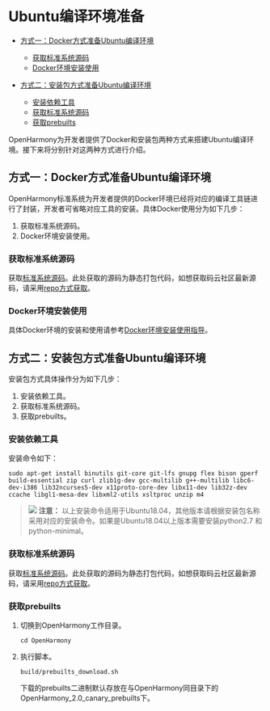 # Ubuntu编译环境准备<a name="ZH-CN_TOPIC_0000001161257591"></a>

-   [方式一：Docker方式准备Ubuntu编译环境](#section1643363843714)
    -   [获取标准系统源码](#section58448331029)
    -   [Docker环境安装使用](#section22916211916)

-   [方式二：安装包方式准备Ubuntu编译环境](#section25961010189)
    -   [安装依赖工具](#section109262032104819)
    -   [获取标准系统源码](#section6325556113718)
    -   [获取prebuilts](#section16453104219209)


OpenHarmony为开发者提供了Docker和安装包两种方式来搭建Ubuntu编译环境。接下来将分别针对这两种方式进行介绍。

## 方式一：Docker方式准备Ubuntu编译环境<a name="section1643363843714"></a>

OpenHarmony标准系统为开发者提供的Docker环境已经将对应的编译工具链进行了封装，开发者可省略对应工具的安装。具体Docker使用分为如下几步：

1.  获取标准系统源码。
2.  Docker环境安装使用。

### 获取标准系统源码<a name="section58448331029"></a>

获取[标准系统源码](https://repo.huaweicloud.com/harmonyos/os/2.0/code-2.0-canary.tar.gz)。此处获取的源码为静态打包代码，如想获取码云社区最新源码，请采用[repo方式获取](../get-code/源码获取.md)。

### Docker环境安装使用<a name="section22916211916"></a>

具体Docker环境的安装和使用请参考[Docker环境安装使用指导](../get-code/获取工具.md)。

## 方式二：安装包方式准备Ubuntu编译环境<a name="section25961010189"></a>

安装包方式具体操作分为如下几步：

1.  安装依赖工具。
2.  获取标准系统源码。
3.  获取prebuilts。

### 安装依赖工具<a name="section109262032104819"></a>

安装命令如下：

```
sudo apt-get install binutils git-core git-lfs gnupg flex bison gperf build-essential zip curl zlib1g-dev gcc-multilib g++-multilib libc6-dev-i386 lib32ncurses5-dev x11proto-core-dev libx11-dev lib32z-dev ccache libgl1-mesa-dev libxml2-utils xsltproc unzip m4 
```

>![](public_sys-resources/icon-caution.gif) **注意：** 
>以上安装命令适用于Ubuntu18.04，其他版本请根据安装包名称采用对应的安装命令。如果是Ubuntu18.04以上版本需要安装python2.7 和 python-minimal。

### 获取标准系统源码<a name="section6325556113718"></a>

获取[标准系统源码](https://repo.huaweicloud.com/harmonyos/os/2.0/code-2.0-canary.tar.gz)。此处获取的源码为静态打包代码，如想获取码云社区最新源码，请采用[repo方式获取](../get-code/源码获取.md)。

### 获取prebuilts<a name="section16453104219209"></a>

1.  切换到OpenHarmony工作目录。

    ```
    cd OpenHarmony
    ```

2.  执行脚本。

    ```
    build/prebuilts_download.sh
    ```

    下载的prebuilts二进制默认存放在与OpenHarmony同目录下的OpenHarmony\_2.0\_canary\_prebuilts下。


